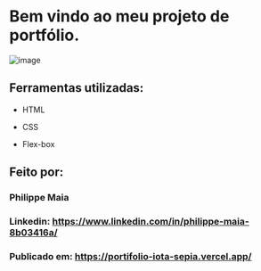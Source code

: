 
# Bem vindo ao meu projeto de portfólio.

![image](https://user-images.githubusercontent.com/portifolioPhilippe.png)

## Ferramentas utilizadas:

* HTML

* CSS

* Flex-box

## Feito por:

### Philippe Maia

### Linkedin: https://www.linkedin.com/in/philippe-maia-8b03416a/

### Publicado em: https://portifolio-iota-sepia.vercel.app/
